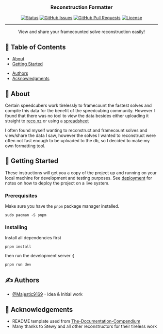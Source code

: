 <!-- <p align="center"> -->
<!--   <a href="" rel="noopener"> -->
<!--  <img width=200px height=200px src="https://i.imgur.com/6wj0hh6.jpg" alt="Project logo"></a> -->
<!-- </p> -->

<h3 align="center">Reconstruction Formatter</h3>

<div align="center">

  [![Status](https://img.shields.io/badge/status-active-success.svg)]() 
  [![GitHub Issues](https://img.shields.io/github/issues/Majestic9169/reconstruction-formatter.svg)](https://github.com/Majestic9169/reconstruction-formatter/issues)
  [![GitHub Pull Requests](https://img.shields.io/github/issues-pr/Majestic9169/reconstruction-formatter.svg)](https://github.com/Majestic9169/reconstruction-formatter/pulls)
  [![License](https://img.shields.io/badge/license-MIT-blue.svg)](/LICENSE)

</div>

---

<p align="center"> 
    View and share your framecounted solve reconstruction easily!
    <br> 
</p>

## 📝 Table of Contents
- [About](#about)
- [Getting Started](#getting_started)
<!-- - [Deployment](#deployment) -->
<!-- - [Usage](#usage) -->
<!-- - [Built Using](#built_using) -->
<!-- - [TODO](../TODO.md) -->
<!-- - [Contributing](../CONTRIBUTING.md) -->
- [Authors](#authors)
- [Acknowledgments](#acknowledgement)

## 🧐 About <a name = "about"></a>
Certain speedcubers work tirelessly to framecount the fastest solves and compile
this data for the benefit of the speedcubing community. However I found that
there was no tool to view the data besides either uploading it straight to [reco.nz](https://reco.nz/solve/index)
or using a [spreadsheet](https://docs.google.com/spreadsheets/d/1pcjfR9wVz-_-oHm6vI88px4bRUT6ajEYanEVUSzt6cY/edit?gid=1709714197#gid=1709714197)

I often found myself wanting to reconstruct and framecount solves and view/share
the data I saw, however the solves I wanted to reconstruct were often not fast enough
to be uploaded to the db, so I decided to make my own formatting tool.

## 🏁 Getting Started <a name = "getting_started"></a>
These instructions will get you a copy of the project up and running on your local machine for development and testing purposes. See [deployment](#deployment) for notes on how to deploy the project on a live system.

### Prerequisites
Make sure you have the `pnpm` package manager installed. 

```
sudo pacman -S pnpm
```

### Installing
Install all dependencies first

```
pnpm install
```

then run the development server :)

```
pnpm run dev
```

<!-- End with an example of getting some data out of the system or using it for a little demo. -->

<!-- ## 🔧 Running the tests <a name = "tests"></a> -->
<!-- Explain how to run the automated tests for this system. -->
<!---->
<!-- ### Break down into end to end tests -->
<!-- Explain what these tests test and why -->
<!---->
<!-- ``` -->
<!-- Give an example -->
<!-- ``` -->
<!---->
<!-- ### And coding style tests -->
<!-- Explain what these tests test and why -->
<!---->
<!-- ``` -->
<!-- Give an example -->
<!-- ``` -->
<!---->
<!-- ## 🎈 Usage <a name="usage"></a> -->
<!-- Add notes about how to use the system. -->
<!---->
<!-- ## 🚀 Deployment <a name = "deployment"></a> -->
<!-- Add additional notes about how to deploy this on a live system. -->
<!---->
<!-- ## ⛏️ Built Using <a name = "built_using"></a> -->
<!-- - [MongoDB](https://www.mongodb.com/) - Database -->
<!-- - [Express](https://expressjs.com/) - Server Framework -->
<!-- - [VueJs](https://vuejs.org/) - Web Framework -->
<!-- - [NodeJs](https://nodejs.org/en/) - Server Environment -->

## ✍️ Authors <a name = "authors"></a>
- [@Majestic9169](https://github.com/Majestic9169) - Idea & Initial work

<!-- See also the list of [contributors](https://github.com/kylelobo/The-Documentation-Compendium/contributors) who participated in this project. -->

## 🎉 Acknowledgements <a name = "acknowledgement"></a>
- README template used from [The-Documentation-Compendium](https://github.com/race2infinity/The-Documentation-Compendium/blob/master/en/README_TEMPLATES/Standard.md)
- Many thanks to Stewy and all other reconstructors for their tireless work
<!-- - References -->


